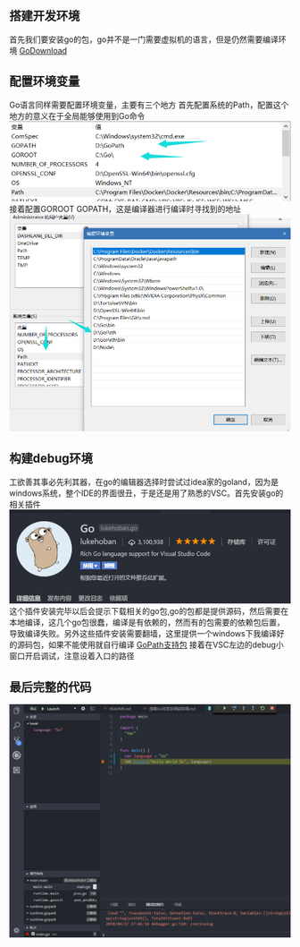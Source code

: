 ## 搭建开发环境
首先我们要安装go的包，go并不是一门需要虚拟机的语言，但是仍然需要编译环境
[GoDownload](https://golang.org/dl/)

## 配置环境变量
Go语言同样需要配置环境变量，主要有三个地方
首先配置系统的Path，配置这个地方的意义在于全局能够使用到Go命令
![Path配置](../img/go-1.png)
接着配置GOROOT GOPATH，这是编译器进行编译时寻找到的地址
![Go变量配置](../img/go-2.png)

## 构建debug环境
工欲善其事必先利其器，在go的编辑器选择时尝试过idea家的goland，因为是windows系统，整个IDE的界面很丑，于是还是用了熟悉的VSC。首先安装go的相关插件
![Go插件](../img/go-3.png)
这个插件安装完毕以后会提示下载相关的go包,go的包都是提供源码，然后需要在本地编译，这几个go包很蠢，编译是有依赖的，然而有的包需要的依赖包后置，导致编译失败。另外这些插件安装需要翻墙，这里提供一个windows下我编译好的源码包，如果不能使用就自行编译
[GoPath支持包](https://pan.baidu.com/s/1Vlwfln5m9J7YH2DUVkcw8g)
接着在VSC左边的debug小窗口开启调试，注意设着入口的路径

## 最后完整的代码
![Go](../img/go-4.png)